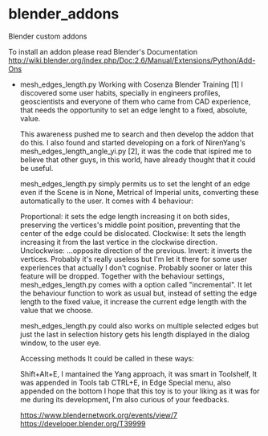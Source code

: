 # blender_addons
Blender custom addons

To install an addon please read Blender's Documentation
http://wiki.blender.org/index.php/Doc:2.6/Manual/Extensions/Python/Add-Ons


* mesh_edges_length.py 
    Working with Cosenza Blender Training [1] I discovered some user habits, specially in engineers profiles, geoscientists and everyone of them who came from CAD experience, that needs the opportunity to set an edge lenght to a fixed, absolute, value.
    
    This awareness pushed me to search and then develop the addon that do this.
    I also found and started developing on a fork of NirenYang's mesh_edges_length_angle_yi.py [2], it was the code that ispired me to believe that other guys, in this world, have already thought that it could be useful.
    
    mesh_edges_length.py simply permits us to set the lenght of an edge even if the Scene is in None, Metrical of Imperial units, converting these automatically to the user. It comes with 4 behaviour:
    
    Proportional: it sets the edge length increasing it on both sides, preserving the vertices's middle point position, preventing that the center of the edge could be dislocated.
    Clockwise: It sets the length increasing it from the last vertice in the clockwise direction.
    Unclockwise: ...opposite direction of the previous.
    Invert: it inverts the vertices. Probably it's really useless but I'm let it there for some user experiences that actually I don't cognise. Probably sooner or later this feature will be dropped.
    Together with the behaviour settings, mesh_edges_length.py comes with a option called "incremental". It let the behaviour function to work as usual but, instead of setting the edge length to the fixed value, it increase the current edge length with the value that we choose.
    
    mesh_edges_length.py could also works on multiple selected edges but just the last in selection history gets his length displayed in the dialog window, to the user eye.
    
    Accessing methods
    It could be called in these ways:
    
    Shift+Alt+E, I mantained the Yang approach, it was smart
    in Toolshelf, It was appended in Tools tab
    CTRL+E, in Edge Special menu, also appended on the bottom
    I hope that this toy is to your liking as it was for me during its development, I'm also curious of your feedbacks.
    
     https://www.blendernetwork.org/events/view/7
     https://developer.blender.org/T39999
    
